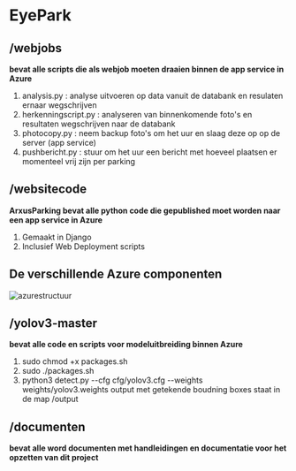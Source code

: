 # EyePark

## /webjobs 
__bevat alle scripts die als webjob moeten draaien binnen de app service in Azure__
1. analysis.py : analyse uitvoeren op data vanuit de databank en resulaten ernaar wegschrijven
2. herkenningscript.py : analyseren van binnenkomende foto's en resultaten wegschrijven naar de databank
3. photocopy.py : neem backup foto's om het uur en slaag deze op op de server (app service)
4. pushbericht.py : stuur om het uur een bericht met hoeveel plaatsen er momenteel vrij zijn per parking

## /websitecode
__ArxusParking bevat alle python code die gepublished moet worden naar een app service in Azure__
1. Gemaakt in Django
2. Inclusief Web Deployment scripts

## De verschillende Azure componenten
![azurestructuur](websitecode/azurestructuur.PNG)


## /yolov3-master 
__bevat alle code en scripts voor modeluitbreiding binnen Azure__
1. sudo chmod +x packages.sh
2. sudo ./packages.sh
3. python3 detect.py --cfg cfg/yolov3.cfg --weights weights/yolov3.weights
output met getekende boudning boxes staat in de map /output

## /documenten 
__bevat alle word documenten met handleidingen en documentatie voor het opzetten van dit project__
